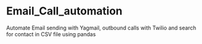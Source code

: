 # Email_Call_automation
Automate Email sending with Yagmail, outbound calls with Twilio and search for contact in CSV file using pandas

